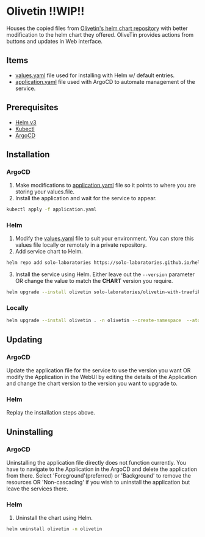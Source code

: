 # Olivetin !!WIP!!
Houses the copied files from [Olivetin's helm chart repository](https://github.com/OliveTin/OliveTin-HelmChart/tree/main) with better modification to the helm chart they offered.
OliveTin provides actions from buttons and updates in Web interface.

## Items
* [values.yaml](values.yaml) file used for installing with Helm w/ default entries.
* [application.yaml](application.yaml) file used with ArgoCD to automate management of the service.

## Prerequisites
* [Helm v3](https://helm.sh/docs/intro/install/)
* [Kubectl](https://kubernetes.io/docs/tasks/tools/#kubectl)
* [ArgoCD](../argocd/README.md)

## Installation
### ArgoCD
1. Make modifications to [application.yaml](application.yaml) file so it points to where you are storing your values.file.
2. Install the application and wait for the service to appear.
```bash
kubectl apply -f application.yaml
```

### Helm
1. Modify the [values.yaml](values.yaml) file to suit your environment. You can store this values file locally or remotely in a private repository.
2. Add service chart to Helm.
```bash
helm repo add solo-laboratories https://solo-laboratories.github.io/helm-charts
```
3. Install the service using Helm. Either leave out the `--version` parameter OR change the value to match the **CHART** version you require.
```bash
helm upgrade --install olivetin solo-laboratories/olivetin-with-traefik -n olivetin --create-namespace -f values.yaml --version 2.0.0 --atomic
```

### Locally
```bash
helm upgrade --install olivetin . -n olivetin --create-namespace  --atomic
```

## Updating
### ArgoCD
Update the application file for the service to use the version you want OR modify the Application in the WebUI by editing the details of the Application and change the chart version to the version you want to upgrade to.
### Helm
Replay the installation steps above.

## Uninstalling
### ArgoCD
Uninstalling the application file directly does not function currently. You have to navigate to the Application in the ArgoCD and delete the application from there. Select 'Foreground'(preferred) or 'Background' to remove the resources OR 'Non-cascading' if you wish to uninstall the application but leave the services there.

### Helm
1. Uninstall the chart using Helm.
```bash
helm uninstall olivetin -n olivetin
```